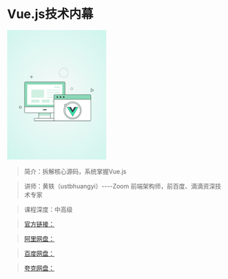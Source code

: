 # Vue.js技术内幕

![img](../../assets/CgqCHl7_ABCAE3Z1AABDvAvJX74452.png)

> 简介：拆解核心源码，系统掌握Vue.js

> 讲师：黄轶（ustbhuangyi）----Zoom 前端架构师，前百度、滴滴资深技术专家

> 课程深度：中高级

> [官方链接：]()

> [阿里网盘：]()

> [百度网盘：]()

> [夸克网盘：]()
